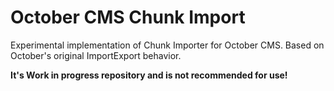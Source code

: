 # October CMS Chunk Import
Experimental implementation of Chunk Importer for October CMS. Based on October's original ImportExport behavior.

**It's Work in progress repository and is not recommended for use!**